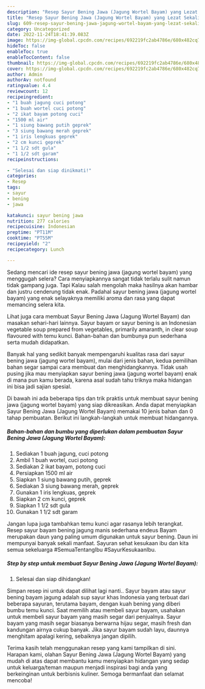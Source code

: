 ```yaml
---
description: "Resep Sayur Bening Jawa (Jagung Wortel Bayam) yang Lezat Sekali"
title: "Resep Sayur Bening Jawa (Jagung Wortel Bayam) yang Lezat Sekali"
slug: 609-resep-sayur-bening-jawa-jagung-wortel-bayam-yang-lezat-sekali
category: Uncategorized
date: 2022-11-24T18:41:39.083Z
image: https://img-global.cpcdn.com/recipes/692219fc2ab4786e/680x482cq70/sayur-bening-jawa-jagung-wortel-bayam-foto-resep-utama.jpg
hideToc: false
enableToc: true
enableTocContent: false
thumbnail: https://img-global.cpcdn.com/recipes/692219fc2ab4786e/680x482cq70/sayur-bening-jawa-jagung-wortel-bayam-foto-resep-utama.jpg
cover: https://img-global.cpcdn.com/recipes/692219fc2ab4786e/680x482cq70/sayur-bening-jawa-jagung-wortel-bayam-foto-resep-utama.jpg
author: Admin
authorAv: notfound
ratingvalue: 4.4
reviewcount: 12
recipeingredient:
- "1 buah jagung cuci potong"
- "1 buah wortel cuci potong"
- "2 ikat bayam potong cuci"
- "1500 ml air"
- "1 siung bawang putih geprek"
- "3 siung bawang merah geprek"
- "1 iris lengkuas geprek"
- "2 cm kunci geprek"
- "1 1/2 sdt gula"
- "1 1/2 sdt garam"
recipeinstructions:

- "Selesai dan siap dinikmati!"
categories:
- Resep
tags:
- sayur
- bening
- jawa

katakunci: sayur bening jawa 
nutrition: 277 calories
recipecuisine: Indonesian
preptime: "PT11M"
cooktime: "PT55M"
recipeyield: "2"
recipecategory: Lunch

---
```



Sedang mencari ide resep sayur bening jawa (jagung wortel bayam) yang menggugah selera? Cara menyiapkannya sangat tidak terlalu sulit namun tidak gampang juga. Tapi Kalau salah mengolah maka hasilnya akan hambar dan justru cenderung tidak enak. Padahal sayur bening jawa (jagung wortel bayam) yang enak selayaknya memiliki aroma dan rasa yang dapat memancing selera kita.


Lihat juga cara membuat Sayur Bening Jawa (Jagung Wortel Bayam) dan masakan sehari-hari lainnya. Sayur bayam or sayur bening is an Indonesian vegetable soup prepared from vegetables, primarily amaranth, in clear soup flavoured with temu kunci. Bahan-bahan dan bumbunya pun sederhana serta mudah didapatkan.

Banyak hal yang sedikit banyak mempengaruhi kualitas rasa dari sayur bening jawa (jagung wortel bayam), mulai dari jenis bahan, kedua pemilihan bahan segar sampai cara membuat dan menghidangkannya. Tidak usah pusing jika mau menyiapkan sayur bening jawa (jagung wortel bayam) enak di mana pun kamu berada, karena asal sudah tahu triknya maka hidangan ini bisa jadi sajian spesial.


Di bawah ini ada beberapa tips dan trik praktis untuk membuat sayur bening jawa (jagung wortel bayam) yang siap dikreasikan. Anda dapat menyiapkan Sayur Bening Jawa (Jagung Wortel Bayam) memakai 10 jenis bahan dan 0 tahap pembuatan. Berikut ini langkah-langkah untuk membuat hidangannya.

<!--inarticleads1-->

##### Bahan-bahan dan bumbu yang diperlukan dalam pembuatan Sayur Bening Jawa (Jagung Wortel Bayam):

1. Sediakan 1 buah jagung, cuci potong
1. Ambil 1 buah wortel, cuci potong
1. Sediakan 2 ikat bayam, potong cuci
1. Persiapkan 1500 ml air
1. Siapkan 1 siung bawang putih, geprek
1. Sediakan 3 siung bawang merah, geprek
1. Gunakan 1 iris lengkuas, geprek
1. Siapkan 2 cm kunci, geprek
1. Siapkan 1 1/2 sdt gula
1. Gunakan 1 1/2 sdt garam


Jangan lupa juga tambahkan temu kunci agar rasanya lebih terangkat. Resep sayur bayam bening jagung manis sederhana endeus Bayam merupakan daun yang paling umum digunakan untuk sayur bening. Daun ini mempunyai banyak sekali manfaat. Sayuran sehat kesukaan ibu dan kita semua sekeluarga #SemuaTentangIbu #SayurKesukaanIbu. 

<!--inarticleads2-->

##### Step by step untuk membuat Sayur Bening Jawa (Jagung Wortel Bayam):


1. Selesai dan siap dihidangkan!

Simpan resep ini untuk dapat dilihat lagi nanti.. Sayur bayam atau sayur bening bayam jagung adalah sup sayur khas Indonesia yang terbuat dari beberapa sayuran, terutama bayam, dengan kuah bening yang diberi bumbu temu kunci. Saat memilih atau membeli sayur bayam, usahakan untuk membeli sayur bayam yang masih segar dari penjualnya. Sayur bayam yang masih segar biasanya berwarna hijau segar, masih fresh dan kandungan airnya cukup banyak. Jika sayur bayam sudah layu, daunnya menghitam apalagi kering, sebaiknya jangan dipilih. 

Terima kasih telah menggunakan resep yang kami tampilkan di sini. Harapan kami, olahan Sayur Bening Jawa (Jagung Wortel Bayam) yang mudah di atas dapat membantu kamu menyiapkan hidangan yang sedap untuk keluarga/teman maupun menjadi inspirasi bagi anda yang berkeinginan untuk berbisnis kuliner. Semoga bermanfaat dan selamat mencoba!
